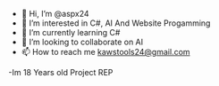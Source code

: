 - 👋 Hi, I’m @aspx24
- 👀 I’m interested in C#, AI And Website Progamming
- 🌱 I’m currently learning C#
- 💞️ I’m looking to collaborate on AI
- 📫 How to reach me kawstools24@gmail.com

-Im 18 Years old Project REP
